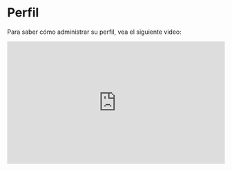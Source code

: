 # Perfil

Para saber cómo administrar su perfil, vea el siguiente video:

<div style="padding:56.25% 0 0 0;position:relative;"><iframe src="https://player.vimeo.com/video/398807181" style="position:absolute;top:0;left:0;width:100%;height:100%;" frameborder="0" allow="autoplay; fullscreen" allowfullscreen></iframe></div><script src="https://player.vimeo.com/api/player.js"></script>